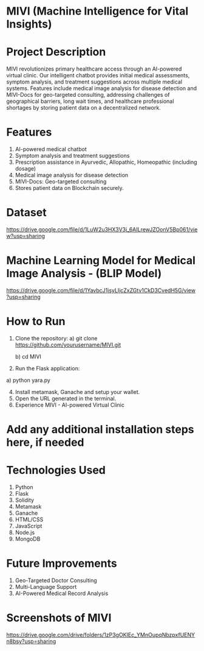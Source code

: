 # MIVI (Machine Intelligence for Vital Insights)

# Project Description
MIVI revolutionizes primary healthcare access through an AI-powered virtual clinic. Our intelligent chatbot provides initial medical assessments, symptom analysis, and treatment suggestions across multiple medical systems. Features include medical image analysis for disease detection and MIVI-Docs for geo-targeted consulting, addressing challenges of geographical barriers, long wait times, and healthcare professional shortages by storing patient data on a decentralized network.

# Features
1) AI-powered medical chatbot
2) Symptom analysis and treatment suggestions
3) Prescription assistance in Ayurvedic, Allopathic, Homeopathic (including dosage)
4) Medical image analysis for disease detection
5) MIVI-Docs: Geo-targeted consulting
6) Stores patient data on Blockchain securely.

# Dataset
https://drive.google.com/file/d/1LuW2u3HX3V3j_6AILrewJZOonV5Bp061/view?usp=sharing

# Machine Learning Model for Medical Image Analysis - (BLIP Model)
https://drive.google.com/file/d/1YavbcJ1jsyLIjcZxZGtv1CkD3CvedH5G/view?usp=sharing

# How to Run
1) Clone the repository:
    a) git clone https://github.com/yourusername/MIVI.git
   
    b) cd MIVI

3) Run the Flask application:
   
  a) python yara.py
  
4) Install metamask, Ganache and setup your wallet.
5) Open the URL generated in the terminal.
6) Experience MIVI - AI-powered Virtual Clinic

# Add any additional installation steps here, if needed
# Technologies Used
1) Python
2) Flask
3) Solidity
4) Metamask
5) Ganache
6) HTML/CSS
7) JavaScript
8) Node.js
9) MongoDB

# Future Improvements
1) Geo-Targeted Doctor Consulting
2) Multi-Language Support
3) AI-Powered Medical Record Analysis

# Screenshots of MIVI
https://drive.google.com/drive/folders/1zP3gOKIEc_YMnOupqNbzpxfUENYn8bsy?usp=sharing

